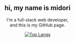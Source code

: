 <div align="center">
  <h2>hi, my name is midori</h2>
  
  <p>I'm a full-stack web developer,<br>and this is my GitHub page.</p>
  
  [![Top Langs](https://github-readme-stats.vercel.app/api/top-langs/?username=midorishibukawa&layout=compact&exclude_repo=devs-academy_front-end,todolist,pi-front,pi-back)](https://github.com/anuraghazra/github-readme-stats)
 
</div>
